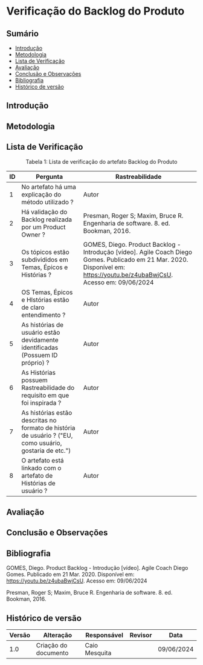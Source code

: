 # Verificação do Backlog do Produto

## Sumário
* [Introdução](#Introdução)
* [Metodologia](#Metodologia)
* [Lista de Verificação](#Lista-de-Verificação)
* [Avaliação](#Avaliação)
* [Conclusão e Observações](#Conclusão-e-Observações)
* [Bibliografia](#bibliografia)
* [Histórico de versão](#Histórico-de-versão)

## Introdução

## Metodologia 


## Lista de Verificação

<center>

Tabela 1: Lista de verificação do artefato Backlog do Produto

|ID|Pergunta|Rastreabilidade|
|-|-|-|
|1|No artefato há uma explicação do método utilizado ?|Autor|
|2|Há validação do Backlog realizada por um Product Owner ?|Presman, Roger S; Maxim, Bruce R. Engenharia de software. 8. ed. Bookman, 2016. |
|3|Os tópicos estão subdivididos em Temas, Épicos e Histórias ?|GOMES, Diego. Product Backlog - Introdução [vídeo]. Agile Coach Diego Gomes. Publicado em 21 Mar. 2020. Disponível em: https://youtu.be/z4ubaBwjCsU. Acesso em: 09/06/2024|
|4|OS Temas, Épicos e HIstórias estão de claro entendimento ?|Autor|
|5|As histórias de usuário estão devidamente identificadas (Possuem ID próprio) ?|Autor|
|6|As Histórias possuem Rastreabilidade do requisito em que foi inspirada ?|Autor|
|7|As histórias estão descritas no formato de história de usuário ? ("EU, como usuário, gostaria de etc.")|Autor|
|8|O artefato está linkado com o artefato de Histórias de usuário ?|Autor|


</center>


## Avaliação

## Conclusão e Observações


## Bibliografia

GOMES, Diego. Product Backlog - Introdução [vídeo]. Agile Coach Diego Gomes. Publicado em 21 Mar. 2020. Disponível em: https://youtu.be/z4ubaBwjCsU. Acesso em: 09/06/2024

Presman, Roger S; Maxim, Bruce R. Engenharia de software. 8. ed. Bookman, 2016. 



## Histórico de versão
| Versão | Alteração                           | Responsável     | Revisor         | Data       |
| ------ | ----------------------------------- | --------------- | --------------- | ---------- |
| 1.0    | Criação do documento                | Caio Mesquita   |  | 09/06/2024 |
